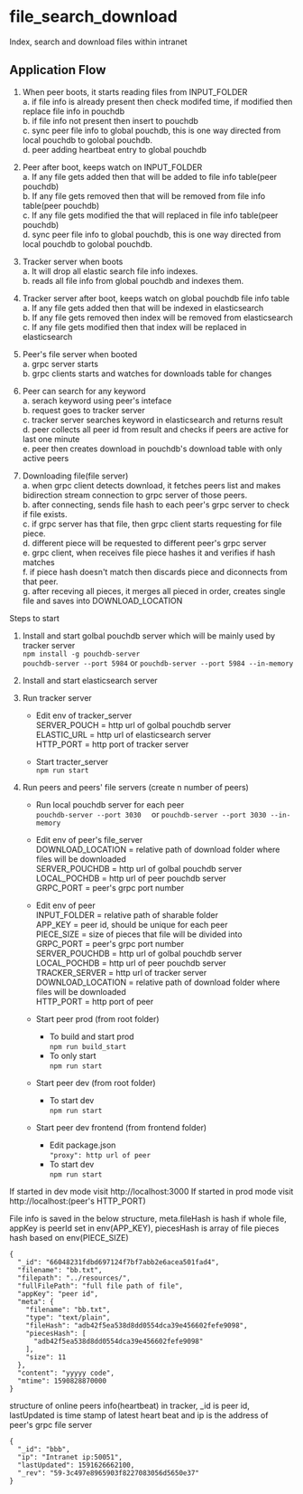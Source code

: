# file_search_download  
Index, search and download files within intranet 

## Application Flow
1. When peer boots, it starts reading files from INPUT_FOLDER  
    a. if file info is already present then check modifed time, if modified then replace file info in pouchdb  
    b. if file info not present then insert to pouchdb  
    c. sync peer file info to global pouchdb, this is one way directed from local pouchdb to golobal pouchdb.  
    d. peer adding heartbeat entry to global pouchdb  
    
2. Peer after boot, keeps watch on INPUT_FOLDER  
    a. If any file gets added then that will be added to file info table(peer pouchdb)  
    b. If any file gets removed then that will be removed from file info table(peer pouchdb)  
    c. If any file gets modified the that will replaced in file info table(peer pouchdb)  
    d. sync peer file info to global pouchdb, this is one way directed from local pouchdb to golobal pouchdb.  
    
3. Tracker server when boots  
    a. It will drop all elastic search file info indexes.  
    b. reads all file info from global pouchdb and indexes them.  
    
4. Tracker server after boot, keeps watch on global pouchdb file info table  
    a. If any file gets added then that will be indexed in elasticsearch  
    b. If any file gets removed then index will be removed from elasticsearch  
    c. If any file gets modified then that index will be replaced in elasticsearch  
    
5. Peer's file server when booted  
    a. grpc server starts  
    b. grpc clients starts and watches for downloads table for changes  
    
6. Peer can search for any keyword  
    a. serach keyword using peer's inteface  
    b. request goes to tracker server  
    c. tracker server searches keyword in elasticsearch and returns result  
    d. peer collects all peer id from result and checks if peers are active for last one minute  
    e. peer then creates download in pouchdb's download table with only active peers  
    
7. Downloading file(file server)  
    a. when grpc client detects download, it fetches peers list and makes bidirection stream connection to grpc server of 
       those peers.  
    b. after connecting, sends file hash to each peer's grpc server to check if file exists.  
    c. if grpc server has that file, then grpc client starts requesting for file piece.  
    d. different piece will be requested to different peer's grpc server  
    e. grpc client, when receives file piece hashes it and verifies if hash matches  
    f. if piece hash doesn't match then discards piece and diconnects from that peer.  
    g. after receving all pieces, it merges all pieced in order, creates single file and saves into DOWNLOAD_LOCATION  

Steps to start

1. Install and start golbal pouchdb server which will be mainly used by tracker server  
    ```npm install -g pouchdb-server```  
    ```pouchdb-server --port 5984```
    or
    ```pouchdb-server --port 5984 --in-memory```  

2. Install and start elasticsearch server

3. Run tracker server  
    - Edit env of tracker_server  
        SERVER_POUCH = http url of golbal pouchdb server  
        ELASTIC_URL = http url of elasticsearch server  
        HTTP_PORT = http port of tracker server  
        
    - Start tracter_server  
        ```npm run start  ```

4. Run peers and peers' file servers (create n number of peers)  
    - Run local pouchdb server for each peer  
        ```pouchdb-server --port 3030  ```
        or
        ```pouchdb-server --port 3030 --in-memory  ```  
        
    - Edit env of peer's file_server  
        DOWNLOAD_LOCATION = relative path of download folder where files will be downloaded  
        SERVER_POUCHDB = http url of golbal pouchdb server  
        LOCAL_POCHDB = http url of peer pouchdb server  
        GRPC_PORT = peer's grpc port number  
        
    - Edit env of peer  
        INPUT_FOLDER = relative path of sharable folder  
        APP_KEY = peer id, should be unique for each peer  
        PIECE_SIZE = size of pieces that file will be divided into  
        GRPC_PORT = peer's grpc port number  
        SERVER_POUCHDB = http url of golbal pouchdb server  
        LOCAL_POCHDB = http url of peer pouchdb server  
        TRACKER_SERVER = http url of tracker server  
        DOWNLOAD_LOCATION = relative path of download folder where files will be downloaded  
        HTTP_PORT = http port of peer  
        
    - Start peer prod (from root folder)  
        * To build and start prod  
            ```npm run build_start  ```
        * To only start  
            ```npm run start  ```  
            
    - Start peer dev (from root folder)  
        * To start dev  
            ```npm run start  ```  
            
    - Start peer dev frontend (from frontend folder)  
        * Edit package.json  
            ```"proxy": http url of peer  ```  
        * To start dev  
            ```npm run start  ```

If started in dev mode visit http://localhost:3000
If started in prod mode visit http://localhost:(peer's HTTP_PORT)


File info is saved in the below structure, meta.fileHash is hash if whole file,
appKey is peerId set in env(APP_KEY), piecesHash is array of file pieces hash based on 
env(PIECE_SIZE)
```
{
  "_id": "66048231fdbd697124f7bf7abb2e6acea501fad4",
  "filename": "bb.txt",
  "filepath": "../resources/",
  "fullFilePath": "full file path of file",
  "appKey": "peer id",
  "meta": {
    "filename": "bb.txt",
    "type": "text/plain",
    "fileHash": "adb42f5ea538d8dd0554dca39e456602fefe9098",
    "piecesHash": [
      "adb42f5ea538d8dd0554dca39e456602fefe9098"
    ],
    "size": 11
  },
  "content": "yyyyy code",
  "mtime": 1590828870000
}
````

structure of online peers info(heartbeat) in tracker, _id is peer id, lastUpdated is time stamp of latest heart beat
and ip is the address of peer's grpc file server
```
{
  "_id": "bbb",
  "ip": "Intranet ip:50051",
  "lastUpdated": 1591626662100,
  "_rev": "59-3c497e8965903f8227083056d5650e37"
}
```
